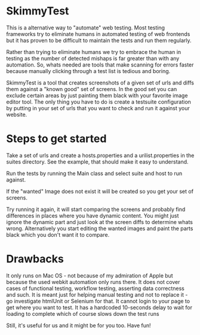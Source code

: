 SkimmyTest
==========

This is a alternative way to "automate" web testing. Most testing frameworks try to eliminate humans in
automated testing of web frontends but it has proven to be difficult to maintain the tests and run them regularly.

Rather than trying to eliminate humans we try to embrace the human in testing as the number of detected mishaps is
far greater than with any automation. So, whats needed are tools that make scanning for errors faster because manually
clicking through a test list is tedious and boring.

SkimmyTest is a tool that creates screenshots of a given set of urls and diffs them against a "known good" set of screens.
In the good set you can exclude certain areas by just painting them black with your favorite image editor tool.
The only thing you have to do is create a testsuite configuration by putting in your set of urls that you want to check
and run it against your website.

Steps to get started
====================

Take a set of urls and create a hosts.properties and a urilist.properties in the suites directory.
See the example, that should make it easy to understand.

Run the tests by running the Main class and select suite and host to run against.

If the "wanted" Image does not exist it will be created so you get your set of screens.

Try running it again, it will start comparing the screens and probably find differences in places where you have
dynamic content. You might just ignore the dynamic part and just look at the screen diffs to determine whats wrong.
Alternatively you start editing the wanted images and paint the parts black which you don't want it to compare.

Drawbacks
=========

It only runs on Mac OS - not because of my admiration of Apple but because the used webkit automation only runs there.
It does not cover cases of functional testing, workflow testing, asserting data correctness and such.
It is meant just for helping manual testing and not to replace it - go investigate htmlUnit or Selenium for that.
It cannot login to your page to get where you want to test.
It has a hardcoded 10-seconds delay to wait for loading to complete which of course slows down the test runs

Still, it's useful for us and it might be for you too.
Have fun!